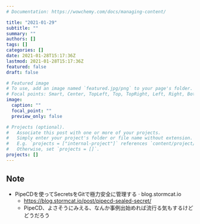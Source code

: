 ```yaml
---
# Documentation: https://wowchemy.com/docs/managing-content/

title: "2021-01-29"
subtitle: ""
summary: ""
authors: []
tags: []
categories: []
date: 2021-01-28T15:17:36Z
lastmod: 2021-01-28T15:17:36Z
featured: false
draft: false

# Featured image
# To use, add an image named `featured.jpg/png` to your page's folder.
# Focal points: Smart, Center, TopLeft, Top, TopRight, Left, Right, BottomLeft, Bottom, BottomRight.
image:
  caption: ""
  focal_point: ""
  preview_only: false

# Projects (optional).
#   Associate this post with one or more of your projects.
#   Simply enter your project's folder or file name without extension.
#   E.g. `projects = ["internal-project"]` references `content/project/deep-learning/index.md`.
#   Otherwise, set `projects = []`.
projects: []
---
```


## Note

* PipeCDを使ってSecretsをGitで極力安全に管理する · blog.stormcat.io
  * https://blog.stormcat.io/post/pipecd-sealed-secret/
  * PipeCD、よさそうにみえる、なんか事例出始めれば流行る気もするけどどうだろう
